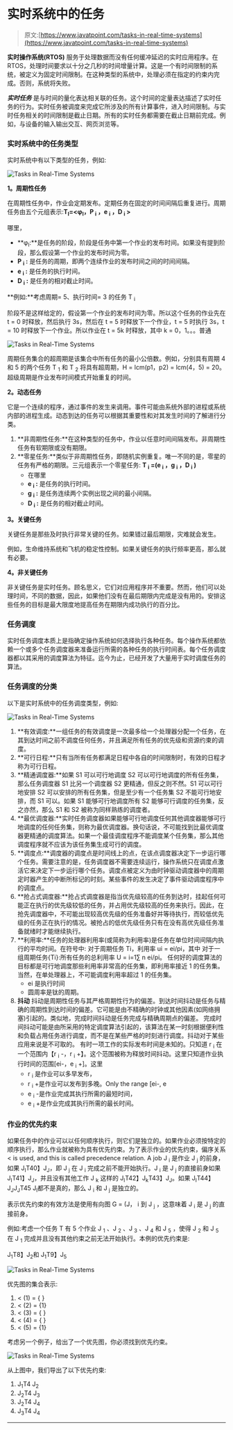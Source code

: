 # 实时系统中的任务

> 原文:[https://www.javatpoint.com/tasks-in-real-time-systems](https://www.javatpoint.com/tasks-in-real-time-systems)

**实时操作系统(RTOS)** 服务于处理数据而没有任何缓冲延迟的实时应用程序。在 RTOS，处理时间要求以十分之几秒的时间增量计算。这是一个有时间限制的系统，被定义为固定时间限制。在这种类型的系统中，处理必须在指定的约束内完成。否则，系统将失败。

***实时任务*** 是与时间的量化表达相关联的任务。这个时间的定量表达描述了实时任务的行为。实时任务被调度来完成它所涉及的所有计算事件，进入时间限制。与实时任务相关的时间限制是截止日期。所有的实时任务都需要在截止日期前完成。例如，与设备的输入输出交互、网页浏览等。

### 实时系统中的任务类型

实时系统中有以下类型的任务，例如:

![Tasks in Real-Time Systems](../Images/1e788aefd9b35cc7bfb93da190833f52.png)

**1。周期性任务**

在周期性任务中，作业会定期发布。定期任务在固定的时间间隔后重复进行。周期任务由五个元组表示:**T<sub>I</sub>=<φ<sub>I</sub>，P <sub>i</sub> ，e <sub>i</sub> ，D <sub>i</sub> >**

哪里，

*   **φ<sub>I</sub>:**是任务的阶段，阶段是任务中第一个作业的发布时间。如果没有提到阶段，那么假设第一个作业的发布时间为零。
*   **P <sub>i</sub> :** 是任务的周期，即两个连续作业的发布时间之间的时间间隔。
*   **e <sub>i</sub> :** 是任务的执行时间。
*   **D <sub>i</sub> :** 是任务的相对截止时间。

**例如:**考虑周期= 5、执行时间= 3 的任务 T <sub>i</sub>

阶段不是这样给定的，假设第一个作业的发布时间为零。所以这个任务的作业先在 t = 0 时释放，然后执行 3s，然后在 t = 5 时释放下一个作业，t = 5 时执行 3s，t = 10 时释放下一个作业。所以作业在 t = 5k 时释放，其中 k = 0，1。。。普通

![Tasks in Real-Time Systems](../Images/a34b198d132327dc234144240f86ff9e.png)

周期任务集合的超周期是该集合中所有任务的最小公倍数。例如，分别具有周期 4 和 5 的两个任务 T <sub>1</sub> 和 T <sub>2</sub> 将具有超周期，H = lcm(p1，p2) = lcm(4，5) = 20。超级周期是作业发布时间模式开始重复的时间。

**2。动态任务**

它是一个连续的程序，通过事件的发生来调用。事件可能由系统外部的进程或系统内部的进程生成。动态到达的任务可以根据其重要性和对其发生时间的了解进行分类。

1.  **非周期性任务:**在这种类型的任务中，作业以任意时间间隔发布。非周期性任务有软期限或没有期限。
2.  **零星任务:**类似于非周期性任务，即随机实例重复。唯一不同的是，零星的任务有严格的期限。三元组表示一个零星任务: **T <sub>i</sub> =(e <sub>i</sub> ，g <sub>i</sub> ，D <sub>i</sub> )**
    *   在哪里
    *   **e <sub>i</sub> :** 是任务的执行时间。
    *   **g <sub>i</sub> :** 是任务连续两个实例出现之间的最小间隔。
    *   **D <sub>i</sub> :** 是任务的相对截止时间。

**3。关键任务**

关键任务是那些及时执行非常关键的任务。如果错过最后期限，灾难就会发生。

例如，生命维持系统和飞机的稳定性控制。如果关键任务的执行频率更高，那么就有必要。

**4。非关键任务**

非关键任务是实时任务。顾名思义，它们对应用程序并不重要。然而，他们可以处理时间，不同的数据，因此，如果他们没有在最后期限内完成是没有用的。安排这些任务的目标是最大限度地提高任务在期限内成功执行的百分比。

### 任务调度

实时任务调度本质上是指确定操作系统如何选择执行各种任务。每个操作系统都依赖一个或多个任务调度器来准备运行所需的各种任务的执行时间表。每个任务调度器都以其采用的调度算法为特征。迄今为止，已经开发了大量用于实时调度任务的算法。

### 任务调度的分类

以下是实时系统中的任务调度类型，例如:

![Tasks in Real-Time Systems](../Images/f1151a8bb1ae0d79dbc74092b10d2647.png)

1.  **有效调度:**一组任务的有效调度是一次最多给一个处理器分配一个任务，在其到达时间之前不调度任何任务，并且满足所有任务的优先级和资源约束的调度。
2.  **可行日程:**只有当所有任务都满足日程中各自的时间限制时，有效的日程才称为可行日程。
3.  **精通调度器:**如果 S1 可以可行地调度 S2 可以可行地调度的所有任务集，那么任务调度器 S1 比另一个调度器 S2 更精通，但反之则不然。S1 可以可行地安排 S2 可以安排的所有任务集，但是至少有一个任务集 S2 不能可行地安排，而 S1 可以。如果 S1 能够可行地调度所有 S2 能够可行调度的任务集，反之亦然，那么 S1 和 S2 被称为同样熟练的调度者。
4.  **最优调度器:**实时任务调度器如果能够可行地调度任何其他调度器能够可行地调度的任何任务集，则称为最优调度器。换句话说，不可能找到比最优调度器更精通的调度算法。如果一个最佳调度程序不能调度某个任务集，那么其他调度程序就不应该为该任务集生成可行的调度。
5.  **调度点:**调度器的调度点是时间线上的点，在该点调度器决定下一步运行哪个任务。需要注意的是，任务调度器不需要连续运行，操作系统只在调度点激活它来决定下一步运行哪个任务。调度点被定义为由时钟驱动调度器中的周期定时器产生的中断所标记的时刻。某些事件的发生决定了事件驱动调度程序中的调度点。
6.  **抢占式调度器:**抢占式调度器是指当优先级较高的任务到达时，挂起任何可能正在执行的优先级较低的任务，并占用优先级较高的任务来执行。因此，在抢先调度器中，不可能出现较高优先级的任务准备好并等待执行，而较低优先级的任务正在执行的情况。被抢占的低优先级任务只有在没有高优先级任务准备就绪时才能继续执行。
7.  **利用率:**任务的处理器利用率(或简称为利用率)是任务在单位时间间隔内执行的平均时间。在符号中:
    对于周期任务 Ti，利用率 ui = ei/pi，其中
    对于一组周期任务{Ti}:所有任务的总利用率 U = i=1∑ n ei/pi。
    任何好的调度算法的目标都是可行地调度那些利用率非常高的任务集，即利用率接近 1 的任务集。当然，在单处理器上，不可能调度利用率超过 1 的任务集。
    *   ei 是执行时间
    *   圆周率是钛的周期。
8.  **抖动**
    抖动是周期性任务与其严格周期性行为的偏差。到达时间抖动是任务与精确的周期性到达时间的偏差。它可能是由不精确的时钟或其他因素(如网络拥塞)引起的。类似地，完成时间抖动是任务完成与精确周期点的偏差。
    完成时间抖动可能是由所采用的特定调度算法引起的，该算法在某一时刻根据便利性和负载占用任务进行调度，而不是在某些严格的时刻进行调度。抖动对于某些应用来说是不可取的。
    有时一项工作的实际发布时间是未知的。只知道 r <sub>i</sub> 在一个范围内【r <sub>i</sub> -，r <sub>i</sub> +】。这个范围被称为释放时间抖动。这里只知道作业执行时间的范围[ei-，e <sub>i</sub> +]。这里
    *   r <sub>i</sub> 是作业可以多早发布，
    *   r <sub>i</sub> +是作业可以发布到多晚。Only the range [ei-, e
    *   e <sub>i</sub> -是作业完成其执行所需的最短时间，
    *   e <sub>i</sub> +是作业完成其执行所需的最长时间。

### 作业的优先约束

如果任务中的作业可以以任何顺序执行，则它们是独立的。如果作业必须按特定的顺序执行，那么作业就被称为具有优先约束。为了表示作业的优先约束，偏序关系< is used, and this is called precedence relation. A job J <sub>i</sub> 是作业 J <sub>j</sub> 的前身，如果 J<sub>I</sub>T40】J<sub>J</sub>，即 J <sub>j</sub> 在 J <sub>i</sub> 完成之前不能开始执行。J <sub>i</sub> 是 J <sub>j</sub> 的直接前身如果 J<sub>I</sub>T41】J<sub>J</sub>，并且没有其他工作 J <sub>k</sub> 这样的 J<sub>I</sub>T42】J<sub>k</sub>T43】J<sub>J</sub>。如果 J<sub>I</sub>T44】J<sub>J</sub>J<sub>J</sub>T45 J<sub>I</sub>都不是真的，那么 J <sub>i</sub> 和 J <sub>j</sub> 是独立的。

表示优先约束的有效方法是使用有向图 G = (J， i 到 J <sub>j</sub> ，这意味着 J <sub>i</sub> 是 J <sub>j</sub> 的直接前身。

例如:考虑一个任务 T 有 5 个作业 J <sub>1</sub> 、J <sub>2</sub> 、J <sub>3</sub> 、J <sub>4</sub> 和 J <sub>5</sub> ，使得 J <sub>2</sub> 和 J <sub>5</sub> 在 J <sub>1</sub> 完成并且没有其他约束之前无法开始执行。本例的优先约束是:

J<sub>1</sub>T8】J<sub>2</sub>和 J<sub>1</sub>T9】J<sub>5</sub>

![Tasks in Real-Time Systems](../Images/35dee77ca4311443f333aafa6256b151.png)

优先图的集合表示:

1.  < (1) = { }
2.  < (2) = {1}
3.  < (3) = { }
4.  < (4) = { }
5.  < (5) = {1}

考虑另一个例子，给出了一个优先图，你必须找到优先约束。

![Tasks in Real-Time Systems](../Images/d5197570b0fe963c5f43bce629b21079.png)

从上图中，我们导出了以下优先约束:

1.  J<sub>1</sub>T4 J<sub>2</sub>
2.  J<sub>2</sub>T4 J<sub>3</sub>
3.  J<sub>2</sub>T4 J<sub>4</sub>
4.  J<sub>3</sub>T4 J<sub>4</sub>

* * *
